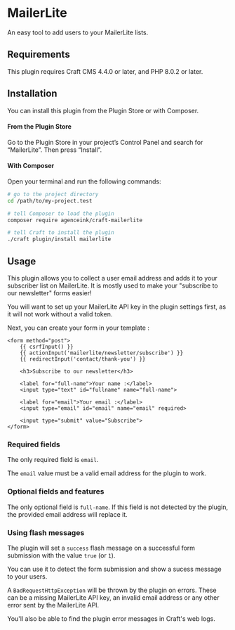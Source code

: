 # MailerLite

An easy tool to add users to your MailerLite lists.

## Requirements

This plugin requires Craft CMS 4.4.0 or later, and PHP 8.0.2 or later.

## Installation

You can install this plugin from the Plugin Store or with Composer.

#### From the Plugin Store

Go to the Plugin Store in your project’s Control Panel and search for “MailerLite”. Then press “Install”.

#### With Composer

Open your terminal and run the following commands:

```bash
# go to the project directory
cd /path/to/my-project.test

# tell Composer to load the plugin
composer require agenceink/craft-mailerlite

# tell Craft to install the plugin
./craft plugin/install mailerlite
```

## Usage

This plugin allows you to collect a user email address and adds it to your subscriber list on MailerLite.
It is mostly used to make your "subscribe to our newsletter" forms easier!

You will want to set up your MailerLite API key in the plugin settings first, as it will not work without a valid token. 

Next, you can create your form in your template :

```twig
<form method="post">
    {{ csrfInput() }}
    {{ actionInput('mailerlite/newsletter/subscribe') }}
    {{ redirectInput('contact/thank-you') }}

    <h3>Subscribe to our newsletter</h3>

    <label for="full-name">Your name :</label>
    <input type="text" id="fullname" name="full-name">

    <label for="email">Your email :</label>
    <input type="email" id="email" name="email" required>

    <input type="submit" value="Subscribe">
</form>
```
### Required fields

The only required field is `email`.

The `email` value must be a valid email address for the plugin to work.

### Optional fields and features

The only optional field is `full-name`. If this field is not detected by the plugin, the provided email address will replace it.

### Using flash messages

The plugin will set a `success` flash message on a successful form submission with the value `true` (or `1`).

You can use it to detect the form submission and show a sucess message to your users.

A `BadRequestHttpException` will be thrown by the plugin on errors. These can be a missing MailerLite API key, an invalid email address or any other error sent by the MailerLite API.

You'll also be able to find the plugin error messages in Craft's web logs.
